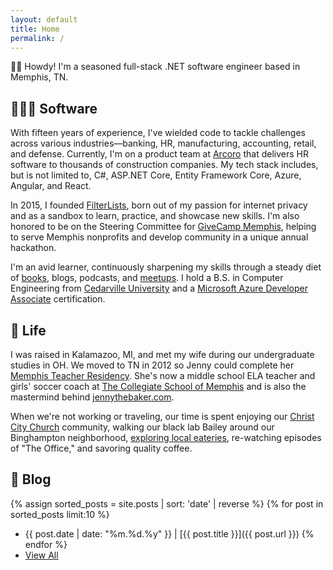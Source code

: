 ```yaml
---
layout: default
title: Home
permalink: /
---
```


👋🏻 Howdy! I'm a seasoned full-stack .NET software engineer based in Memphis, TN.

## 👨🏻‍💻 Software

With fifteen years of experience, I've wielded code to tackle challenges across various industries—banking, HR, manufacturing, accounting, retail, and defense. Currently, I'm on a product team at [Arcoro](https://arcoro.com/) that delivers HR software to thousands of construction companies. My tech stack includes, but is not limited to, C#, ASP.NET Core, Entity Framework Core, Azure, Angular, and React.

In 2015, I founded [FilterLists](https://filterlists.com/), born out of my passion for internet privacy and as a sandbox to learn, practice, and showcase new skills. I'm also honored to be on the Steering Committee for [GiveCamp Memphis](https://givecampmemphis.org/), helping to serve Memphis nonprofits and develop community in a unique annual hackathon.

I'm an avid learner, continuously sharpening my skills through a steady diet of [books](https://www.goodreads.com/collinbarrett), blogs, podcasts, and [meetups](https://www.meetup.com/members/186166841/). I hold a B.S. in Computer Engineering from [Cedarville University](https://www.cedarville.edu/academic-schools-and-departments/engineering-and-computer-science) and a [Microsoft Azure Developer Associate](https://learn.microsoft.com/en-us/users/collinbarrett/credentials/32c03a8f29583bce) certification.

## 🏡 Life

I was raised in Kalamazoo, MI, and met my wife during our undergraduate studies in OH. We moved to TN in 2012 so Jenny could complete her [Memphis Teacher Residency](https://memphistr.org/). She's now a middle school ELA teacher and girls' soccer coach at [The Collegiate School of Memphis](https://www.collegiatememphis.org/) and is also the mastermind behind [jennythebaker.com](https://jennythebaker.com/).

When we're not working or traveling, our time is spent enjoying our [Christ City Church](https://christcity.org/) community, walking our black lab Bailey around our Binghampton neighborhood, [exploring local eateries](https://www.google.com/maps/contrib/113780082327097075301/reviews), re-watching episodes of "The Office," and savoring quality coffee.

## 📝 Blog

{% assign sorted_posts = site.posts | sort: 'date' | reverse %}
{% for post in sorted_posts limit:10 %}
* {{ post.date | date: "%m.%d.%y" }} &#124; [{{ post.title }}]({{ post.url }})
{% endfor %}
* [View All](/blog)
